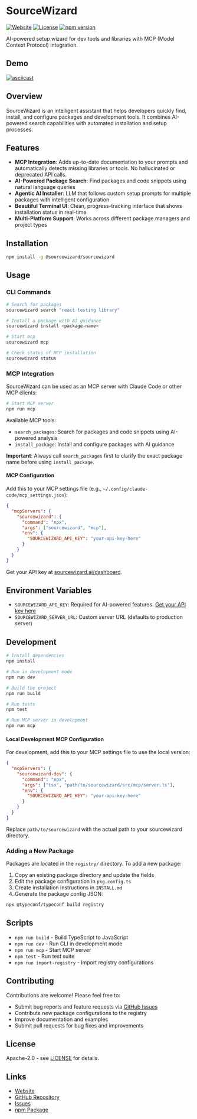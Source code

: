 # SourceWizard

[![Website](https://img.shields.io/badge/Website-sourcewizard.ai-blue)](https://sourcewizard.ai)
[![License](https://img.shields.io/badge/License-Apache%202.0-green.svg)](LICENSE)
[![npm version](https://img.shields.io/npm/v/@sourcewizard/sourcewizard)](https://www.npmjs.com/package/@sourcewizard/sourcewizard)

AI-powered setup wizard for dev tools and libraries with MCP (Model Context Protocol) integration.

## Demo

[![asciicast](https://asciinema.org/a/PxMHEwWtK6oUbvHYjjyVymfvr.svg)](https://asciinema.org/a/PxMHEwWtK6oUbvHYjjyVymfvr)

## Overview

SourceWizard is an intelligent assistant that helps developers quickly find, install, and configure packages and development tools. It combines AI-powered search capabilities with automated installation and setup processes.

## Features

- **MCP Integration**: Adds up-to-date documentation to your prompts and automatically detects missing libraries or tools. No hallucinated or deprecated API calls.
- **AI-Powered Package Search**: Find packages and code snippets using natural language queries
- **Agentic AI Installer**: LLM that follows custom setup prompts for multiple packages with intelligent configuration
- **Beautiful Terminal UI**: Clean, progress-tracking interface that shows installation status in real-time
- **Multi-Platform Support**: Works across different package managers and project types

## Installation

```bash
npm install -g @sourcewizard/sourcewizard
```

## Usage

### CLI Commands

```bash
# Search for packages
sourcewizard search "react testing library"

# Install a package with AI guidance
sourcewizard install <package-name>

# Start mcp
sourcewizard mcp

# Check status of MCP installation
sourcewizard status
```

### MCP Integration

SourceWizard can be used as an MCP server with Claude Code or other MCP clients:

```bash
# Start MCP server
npm run mcp
```

Available MCP tools:
- `search_packages`: Search for packages and code snippets using AI-powered analysis
- `install_package`: Install and configure packages with AI guidance

**Important**: Always call `search_packages` first to clarify the exact package name before using `install_package`.

#### MCP Configuration

Add this to your MCP settings file (e.g., `~/.config/claude-code/mcp_settings.json`):

```json
{
  "mcpServers": {
    "sourcewizard": {
      "command": "npx",
      "args": ["sourcewizard", "mcp"],
      "env": {
        "SOURCEWIZARD_API_KEY": "your-api-key-here"
      }
    }
  }
}
```

Get your API key at [sourcewizard.ai/dashboard](https://sourcewizard.ai/dashboard).

## Environment Variables

- `SOURCEWIZARD_API_KEY`: Required for AI-powered features. [Get your API key here](https://sourcewizard.ai/dashboard)
- `SOURCEWIZARD_SERVER_URL`: Custom server URL (defaults to production server)

## Development

```bash
# Install dependencies
npm install

# Run in development mode
npm run dev

# Build the project
npm run build

# Run tests
npm test

# Run MCP server in development
npm run mcp
```

#### Local Development MCP Configuration

For development, add this to your MCP settings file to use the local version:

```json
{
  "mcpServers": {
    "sourcewizard-dev": {
      "command": "npx",
      "args": ["tsx", "path/to/sourcewizard/src/mcp/server.ts"],
      "env": {
        "SOURCEWIZARD_API_KEY": "your-api-key-here"
      }
    }
  }
}
```

Replace `path/to/sourcewizard` with the actual path to your sourcewizard directory.

### Adding a New Package

Packages are located in the `registry/` directory. To add a new package:

1. Copy an existing package directory and update the fields
2. Edit the package configuration in `pkg.config.ts`
3. Create installation instructions in `INSTALL.md`
4. Generate the package config JSON:

```bash
npx @typeconf/typeconf build registry
```

## Scripts

- `npm run build` - Build TypeScript to JavaScript
- `npm run dev` - Run CLI in development mode
- `npm run mcp` - Start MCP server
- `npm test` - Run test suite
- `npm run import-registry` - Import registry configurations

## Contributing

Contributions are welcome! Please feel free to:

- Submit bug reports and feature requests via [GitHub Issues](https://github.com/sourcewizard-ai/sourcewizard/issues)
- Contribute new package configurations to the registry
- Improve documentation and examples
- Submit pull requests for bug fixes and improvements

## License

Apache-2.0 - see [LICENSE](LICENSE) for details.

## Links

- [Website](https://sourcewizard.ai)
- [GitHub Repository](https://github.com/sourcewizard-ai/sourcewizard)
- [Issues](https://github.com/sourcewizard-ai/sourcewizard/issues)
- [npm Package](https://www.npmjs.com/package/@sourcewizard/sourcewizard)

